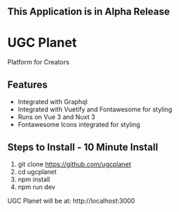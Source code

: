 ## This Application is in Alpha Release ##

# UGC Planet

Platform for Creators

## Features 

- Integrated with Graphql
- Integrated with Vuetify and Fontawesome for styling
- Runs on Vue 3 and Nuxt 3
- Fontawesome Icons integrated for styling

## Steps to Install - 10 Minute Install

1. git clone https://github.com/ugcplanet
2. cd ugcplanet
3. npm install
4. npm run dev

UGC Planet will be at: http://localhost:3000

